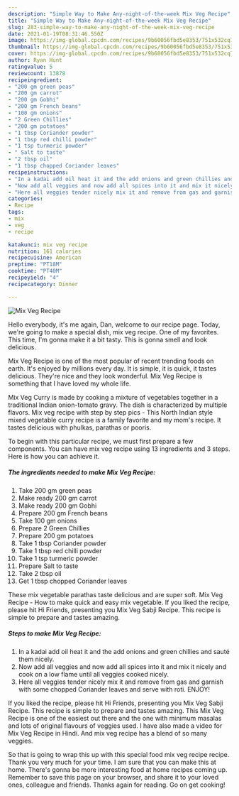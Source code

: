 ```yaml
---
description: "Simple Way to Make Any-night-of-the-week Mix Veg Recipe"
title: "Simple Way to Make Any-night-of-the-week Mix Veg Recipe"
slug: 283-simple-way-to-make-any-night-of-the-week-mix-veg-recipe
date: 2021-01-19T08:31:46.550Z
image: https://img-global.cpcdn.com/recipes/9b60056fbd5e8353/751x532cq70/mix-veg-recipe-recipe-main-photo.jpg
thumbnail: https://img-global.cpcdn.com/recipes/9b60056fbd5e8353/751x532cq70/mix-veg-recipe-recipe-main-photo.jpg
cover: https://img-global.cpcdn.com/recipes/9b60056fbd5e8353/751x532cq70/mix-veg-recipe-recipe-main-photo.jpg
author: Ryan Hunt
ratingvalue: 5
reviewcount: 13878
recipeingredient:
- "200 gm green peas"
- "200 gm carrot"
- "200 gm Gobhi"
- "200 gm French beans"
- "100 gm onions"
- "2 Green Chillies"
- "200 gm potatoes"
- "1 tbsp Coriander powder"
- "1 tbsp red chilli powder"
- "1 tsp turmeric powder"
- " Salt to taste"
- "2 tbsp oil"
- "1 tbsp chopped Coriander leaves"
recipeinstructions:
- "In a kadai add oil heat it and the add onions and green chillies and sauté them nicely."
- "Now add all veggies and now add all spices into it and mix it nicely and cook on a low flame until all veggies cooked nicely."
- "Here all veggies tender nicely mix it and remove from gas and garnish with some chopped Coriander leaves and serve with roti. ENJOY!"
categories:
- Recipe
tags:
- mix
- veg
- recipe

katakunci: mix veg recipe 
nutrition: 161 calories
recipecuisine: American
preptime: "PT18M"
cooktime: "PT40M"
recipeyield: "4"
recipecategory: Dinner

---
```



![Mix Veg Recipe](https://img-global.cpcdn.com/recipes/9b60056fbd5e8353/751x532cq70/mix-veg-recipe-recipe-main-photo.jpg)

Hello everybody, it's me again, Dan, welcome to our recipe page. Today, we're going to make a special dish, mix veg recipe. One of my favorites. This time, I'm gonna make it a bit tasty. This is gonna smell and look delicious.

Mix Veg Recipe is one of the most popular of recent trending foods on earth. It's enjoyed by millions every day. It is simple, it is quick, it tastes delicious. They're nice and they look wonderful. Mix Veg Recipe is something that I have loved my whole life.

Mix Veg Curry is made by cooking a mixture of vegetables together in a traditional Indian onion-tomato gravy. The dish is characterized by multiple flavors. Mix veg recipe with step by step pics - This North Indian style mixed vegetable curry recipe is a family favorite and my mom&#39;s recipe. It tastes delicious with phulkas, parathas or pooris.


To begin with this particular recipe, we must first prepare a few components. You can have mix veg recipe using 13 ingredients and 3 steps. Here is how you can achieve it.

<!--inarticleads1-->

##### The ingredients needed to make Mix Veg Recipe:

1. Take 200 gm green peas
1. Make ready 200 gm carrot
1. Make ready 200 gm Gobhi
1. Prepare 200 gm French beans
1. Take 100 gm onions
1. Prepare 2 Green Chillies
1. Prepare 200 gm potatoes
1. Take 1 tbsp Coriander powder
1. Take 1 tbsp red chilli powder
1. Take 1 tsp turmeric powder
1. Prepare  Salt to taste
1. Take 2 tbsp oil
1. Get 1 tbsp chopped Coriander leaves


These mix vegetable parathas taste delicious and are super soft. Mix Veg Recipe - How to make quick and easy mix vegetable. If you liked the recipe, please hit Hi Friends, presenting you Mix Veg Sabji Recipe. This recipe is simple to prepare and tastes amazing. 

<!--inarticleads2-->

##### Steps to make Mix Veg Recipe:

1. In a kadai add oil heat it and the add onions and green chillies and sauté them nicely.
1. Now add all veggies and now add all spices into it and mix it nicely and cook on a low flame until all veggies cooked nicely.
1. Here all veggies tender nicely mix it and remove from gas and garnish with some chopped Coriander leaves and serve with roti. ENJOY!


If you liked the recipe, please hit Hi Friends, presenting you Mix Veg Sabji Recipe. This recipe is simple to prepare and tastes amazing. This Mix Veg Recipe is one of the easiest out there and the one with minimum masalas and lots of original flavours of veggies used. I have also made a video for Mix Veg Recipe in Hindi. And mix veg recipe has a blend of so many veggies. 

So that is going to wrap this up with this special food mix veg recipe recipe. Thank you very much for your time. I am sure that you can make this at home. There's gonna be more interesting food at home recipes coming up. Remember to save this page on your browser, and share it to your loved ones, colleague and friends. Thanks again for reading. Go on get cooking!
